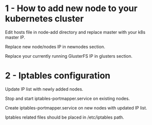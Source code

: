 # 1 - How to add new node to your kubernetes cluster
Edit hosts file in node-add directory and replace master with your k8s master IP.

Replace new node/nodes IP in newnodes section.

Replace your currently running GlusterFS IP in glusters section.
# 2 - Iptables configuration
Update IP list with newly added nodes.

Stop and start iptables-portmapper.service on existing nodes.

Create iptables-portmapper.service on new nodes with updated IP list.

Iptables related files should be placed in /etc/iptables path.
